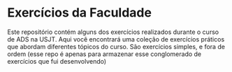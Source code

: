 # Exercícios da Faculdade

Este repositório contém alguns dos exercícios realizados durante o curso de ADS na USJT. Aqui você encontrará uma coleção de exercícios práticos que abordam diferentes tópicos do curso. São exercícios simples, e fora de ordem (esse repo é apenas para armazenar esse conglomerado de exercícios que fui desenvolvendo)

